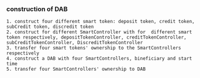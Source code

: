 ### construction of DAB
    1. construct four different smart token: deposit token, credit token, subCredit token, discredit token
    2. construct for different SmartController with for  different smart token respectively, depositTokenController, creditTokenController, subCreditTokenController, DiscreditTokenController
    3. transfer four smart tokens' ownership to the SmartControllers respectively
    4. construct a DAB with four SmartControllers, bineficiary and start time
    5. transfer four SmartControllers' ownership to DAB

